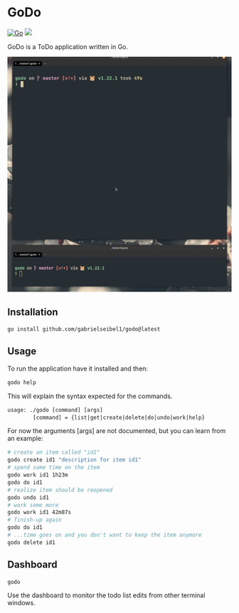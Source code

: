 # GoDo

[![Go](https://github.com/gabrielseibel1/godo/actions/workflows/go.yml/badge.svg)](https://github.com/gabrielseibel1/godo/actions/workflows/go.yml)
[![](https://tokei.rs/b1/github/gabrielseibel1/godo?category=lines)](https://github.com/gabrielseibel1/godo)

GoDo is a ToDo application written in Go.

![usage](godo.gif)

## Installation

```sh
go install github.com/gabrielseibel1/godo@latest
```

## Usage

To run the application have it installed and then:

```sh
godo help
```

This will explain the syntax expected for the commands.

```txt
usage: ./godo [command] [args]
        [command] = {list|get|create|delete|do|undo|work|help}
```

For now the arguments [args] are not documented, but you can learn from an example:

```sh
# create an item called "id1"
godo create id1 "description for item id1"
# spend some time on the item
godo work id1 1h23m
godo do id1
# realize item should be reopened
godo undo id1
# work some more
godo work id1 42m87s
# finish-up again
godo do id1
# ...time goes on and you don't want to keep the item anymore
godo delete id1
```

## Dashboard

```sh
godo
```

Use the dashboard to monitor the todo list edits from other terminal windows.


